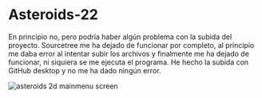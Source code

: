 # Asteroids-22

En principio no, pero podría haber algún problema con la subida del proyecto. Sourcetree me ha dejado de funcionar por completo, al principio me daba error al intentar subir los archivos y finalmente me ha dejado de funcionar, ni siquiera se me ejecuta el programa. He hecho la subida con GitHub desktop y no me ha dado ningún error. 

![asteroids 2d mainmenu screen](https://user-images.githubusercontent.com/115166544/198746292-5f71b003-c7c5-40fa-af31-83138a6ea209.PNG)
